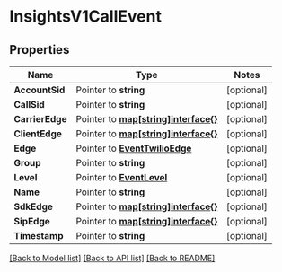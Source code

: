 # InsightsV1CallEvent

## Properties
Name | Type | Notes
------------ | ------------- | -------------
**AccountSid** | Pointer to **string** | [optional] 
**CallSid** | Pointer to **string** | [optional] 
**CarrierEdge** | Pointer to [**map[string]interface{}**](.md) | [optional] 
**ClientEdge** | Pointer to [**map[string]interface{}**](.md) | [optional] 
**Edge** | Pointer to [**EventTwilioEdge**](event_twilio_edge.md) | [optional] 
**Group** | Pointer to **string** | [optional] 
**Level** | Pointer to [**EventLevel**](event_level.md) | [optional] 
**Name** | Pointer to **string** | [optional] 
**SdkEdge** | Pointer to [**map[string]interface{}**](.md) | [optional] 
**SipEdge** | Pointer to [**map[string]interface{}**](.md) | [optional] 
**Timestamp** | Pointer to **string** | [optional] 

[[Back to Model list]](../README.md#documentation-for-models) [[Back to API list]](../README.md#documentation-for-api-endpoints) [[Back to README]](../README.md)


